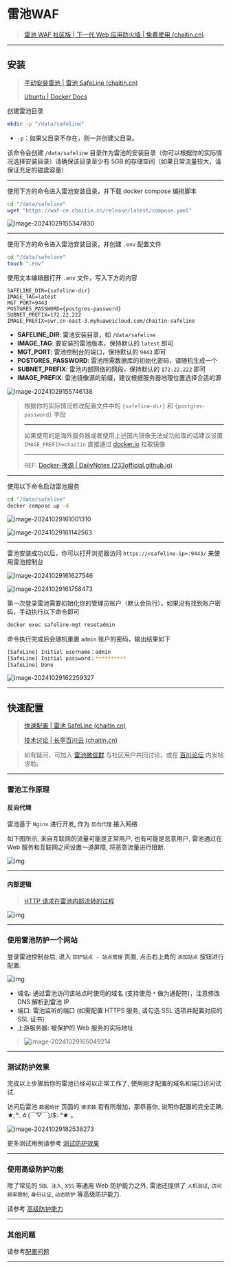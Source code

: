 # 雷池WAF

> [雷池 WAF 社区版 | 下一代 Web 应用防火墙 | 免费使用 (chaitin.cn)](https://waf-ce.chaitin.cn/)

---

## 安装

>  [手动安装雷池 | 雷池 SafeLine (chaitin.cn)](https://docs.waf-ce.chaitin.cn/zh/上手指南/安装雷池/手动安装)
>
> [Ubuntu | Docker Docs](https://docs.docker.com/engine/install/ubuntu/)

创建雷池目录

```bash
mkdir -p "/data/safeline"
```

- `-p`：如果父目录不存在，则一并创建父目录。

该命令会创建 `/data/safeline` 目录作为雷池的安装目录（你可以根据你的实际情况选择安装目录）请确保该目录至少有 5GB 的存储空间（如果日常流量较大，请保证充足的磁盘容量）

---

使用下方的命令进入雷池安装目录，并下载 docker compose 编排脚本

```bash
cd "/data/safeline"
wget "https://waf-ce.chaitin.cn/release/latest/compose.yaml"
```

![image-20241029155347830](http://cdn.ayusummer233.top/DailyNotes/202410291553072.png)

---

使用下方的命令进入雷池安装目录，并创建 `.env` 配置文件

```bash
cd "/data/safeline"
touch ".env"
```

使用文本编辑器打开 `.env` 文件，写入下方的内容

```properties
SAFELINE_DIR={safeline-dir}
IMAGE_TAG=latest
MGT_PORT=9443
POSTGRES_PASSWORD={postgres-password}
SUBNET_PREFIX=172.22.222
IMAGE_PREFIX=swr.cn-east-3.myhuaweicloud.com/chaitin-safeline
```

- **SAFELINE_DIR**: 雷池安装目录，如 `/data/safeline`
- **IMAGE_TAG**: 要安装的雷池版本，保持默认的 `latest` 即可
- **MGT_PORT**: 雷池控制台的端口，保持默认的 `9443` 即可
- **POSTGRES_PASSWORD**: 雷池所需数据库的初始化密码，请随机生成一个
- **SUBNET_PREFIX**: 雷池内部网络的网段，保持默认的 `172.22.222` 即可
- **IMAGE_PREFIX**: 雷池镜像源的前缀，建议根据服务器地理位置选择合适的源

![image-20241029155746138](http://cdn.ayusummer233.top/DailyNotes/202410291557250.png)

> 根据你的实际情况修改配置文件中的 `{safeline-dir}` 和 `{postgres-password}` 字段
>
> ---
>
> 如果使用的是海外服务器或者使用上述国内镜像无法成功拉取的话建议设置 `IMAGE_PREFIX=chaitin` 直接通过 [docker.io](http://docker.io/) 拉取镜像
>
> ---
>
> REF: [Docker-换源 | DailyNotes (233official.github.io)](https://233official.github.io/dailynotes/通识/Docker/Docker.html#docker-hub-换源)

---

使用以下命令启动雷池服务

```bash
cd "/data/safeline"
docker compose up -d
```

![image-20241029161001310](http://cdn.ayusummer233.top/DailyNotes/202410291610538.png)

![image-20241029161142563](http://cdn.ayusummer233.top/DailyNotes/202410291611605.png)

---

雷池安装成功以后，你可以打开浏览器访问 `https://<safeline-ip>:9443/` 来使用雷池控制台

![image-20241029161627546](http://cdn.ayusummer233.top/DailyNotes/202410291616731.png)

![image-20241029161758473](http://cdn.ayusummer233.top/DailyNotes/202410291617521.png)

第一次登录雷池需要初始化你的管理员账户（默认会执行），如果没有找到账户密码，手动执行以下命令即可

```bash
docker exec safeline-mgt resetadmin
```

命令执行完成后会随机重置 `admin` 账户的密码，输出结果如下

```bash
[SafeLine] Initial username：admin
[SafeLine] Initial password：**********
[SafeLine] Done
```

![image-20241029162259327](http://cdn.ayusummer233.top/DailyNotes/202410291622424.png)

---

## 快速配置

> [快速配置 | 雷池 SafeLine (chaitin.cn)](https://docs.waf-ce.chaitin.cn/上手指南/快速配置)
>
> [技术讨论 | 长亭百川云 (chaitin.cn)](https://rivers.chaitin.cn/discussion)

> 如有疑问，可加入 [雷池微信群](https://docs.waf-ce.chaitin.cn/wechat.png) 与社区用户共同讨论，或在 [百川论坛](https://rivers.chaitin.cn/discussion) 内发帖求助。

---

### 雷池工作原理

#### 反向代理

雷池基于 `Nginx` 进行开发, 作为 `反向代理` 接入网络

如下图所示, 来自互联网的流量可能是正常用户, 也有可能是恶意用户, 雷池通过在 Web 服务和互联网之间设置一道屏障, 将恶意流量进行阻断.

![img](http://cdn.ayusummer233.top/DailyNotes/202410291639343.png)

---

#### 内部逻辑

>  [HTTP 请求在雷池内部流转的过程](https://docs.waf-ce.chaitin.cn/更多技术文档/处理流程)

![img](http://cdn.ayusummer233.top/DailyNotes/202410291641536.png)

---

### 使用雷池防护一个网站

登录雷池控制台后, 进入 `防护站点 - 站点管理` 页面, 点击右上角的 `添加站点` 按钮进行配置.

![img](http://cdn.ayusummer233.top/DailyNotes/202410291642120.gif)

- 域名: 通过雷池访问该站点时使用的域名 (支持使用 `*` 做为通配符)，注意修改 DNS 解析到雷池 IP
- 端口: 雷池监听的端口 (如需配置 HTTPS 服务, 请勾选 SSL 选项并配置对应的 SSL 证书)
- 上游服务器: 被保护的 Web 服务的实际地址

> ![image-20241029165049214](http://cdn.ayusummer233.top/DailyNotes/202410291650385.png)

---

### 测试防护效果

完成以上步骤后你的雷池已经可以正常工作了, 使用刚才配置的域名和端口访问试试.

访问后雷池 `数据统计` 页面的 `请求数` 若有所增加，那恭喜你, 说明你配置的完全正确. *★,°*:.☆(￣▽￣)/$:*.°★* 。

![image-20241029182538273](http://cdn.ayusummer233.top/DailyNotes/202410291825636.png)

更多测试用例请参考 [测试防护效果](https://docs.waf-ce.chaitin.cn/上手指南/测试防护效果)

---

### 使用高级防护功能

除了常见的 `SQL 注入`, `XSS` 等通用 Web 防护能力之外, 雷池还提供了 `人机验证`, `访问频率限制`, `身份认证`, `动态防护` 等高级防护能力.

请参考 [高级防护能力](https://docs.waf-ce.chaitin.cn/上手指南/高级防护能力)

---

### 其他问题

请参考[配置问题](https://docs.waf-ce.chaitin.cn/更多技术文档/配置问题)

---





















